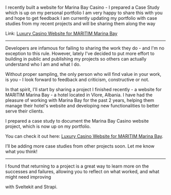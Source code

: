 I recently built a website for Marina Bay Casino - I prepared a Case Study which is up on my personal portfolio
I am very happy to share this with you and hope to get feedback
I am currently updating my portfolio with case studies from my recent projects and will be sharing them along the way

Link: [Luxury Casino Website for MARITIM Marina Bay](https://www.enesbala.com/work/marina-bay-casino)

---

Developers are infamous for failing to sharing the work they do - and I'm no exception to this rule. However, lately I've decided to put more effort to building in public and publishing my projects so others can actually understand who I am and what I do. 

Without proper sampling, the only person who will find value in your work, is you - I look forward to feedback and criticism, constructive or not.

In that spirit, I'll start by sharing a project I finished recently - a website for MARITIM Marina Bay - a hotel located in Vlore, Albania.
I have had the pleasure of working with Marina Bay for the past 2 years, helping them manage their hotel's website and developing new functionalities to better serve their clients.

I prepared a case study to document the Marina Bay Casino website project, which is now up on my portfolio.

You can check it out here: [Luxury Casino Website for MARITIM Marina Bay](https://www.enesbala.com/work/marina-bay-casino).

I’ll be adding more case studies from other projects soon. Let me know what you think!


---

I found that returning to a project is a great way to learn more on the successes and failures, allowing you to reflect on what worked, and what might need improving


with Sveltekit and Strapi.

